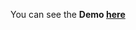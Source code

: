 You can see the **Demo [here](https://gizemnkorkmaz.github.io/javascript30/06%20-%20Type%20Ahead/index.html)**
